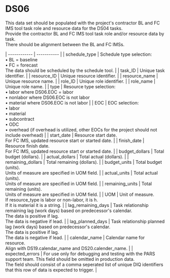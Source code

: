 # DS06
This data set should be populated with the project's contractor BL and FC IMS tool task role and resource data for the DS04 tasks.<br/>Provide the contractor BL and FC IMS tool task role and/or resource data by task.<br/>There should be alignment between the BL and FC IMSs.

| ------------ | ----------- |
| schedule_type | Schedule type selection:<br/> • BL = baseline<br/> • FC = forecast<br/> The data should be scheduled by the schedule tool. |
| task_ID | Unique task identifier. |
| resource_ID | Unique resource identifier. |
| resource_name | Unique resource name. |
| role_ID | Unique role identifier. |
| role_name | Unique role name. |
| type | Resource type selection:<br/> • labor where DS06.EOC = labor<br/> • nonlabor where DS06.EOC is not labor<br/> • material where DS06.EOC is not labor |
| EOC | EOC selection:<br/> • labor<br/> • material<br/> • subcontract <br/> • ODC<br/> • overhead (if overhead is utilized, other EOCs for the project should not include overhead) |
| start_date | Resource start date.<br/>For FC IMS, updated resource start or started date. |
| finish_date | Resource finish date.<br/>For FC IMS, updated resource start or started date. |
| budget_dollars | Total budget (dollars). |
| actual_dollars | Total actual (dollars). |
| remaining_dollars | Total remaining (dollars). |
| budget_units | Total budget (units).<br/>Units of measure are specified in UOM field. |
| actual_units | Total actual (units).<br/>Units of measure are specified in UOM field. |
| remaining_units | Total remaining (units).<br/>Units of measure are specified in UOM field. |
| UOM | Unit of measure.<br/>If resource_type is labor or non-labor, it is h.<br/>If it is material it is a string. |
| lag_remaining_days | Task relationship remaining lag (work days) based on predecessor's calendar.<br/> The data is positive if lag.<br/> The data is negative if lead. |
| lag_planned_days | Task relationship planned lag (work days) based on predecessor's calendar.<br/> The data is positive if lag.<br/> The data is negative if lead. |
| calendar_name | Calendar name for resource.<br/> Align with DS19.calendar_name and DS20.calender_name. |
| expected_errors | For use only for debugging and testing with the PARS support team. This field should be omitted in production data.<br/> The field should consist of a comma seperated list of unique DIQ identifiers that this row of data is expected to trigger. |
